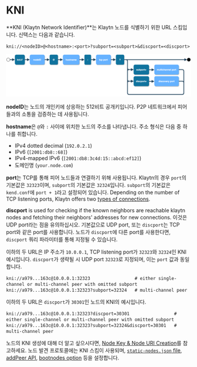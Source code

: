 # KNI <a id="KNI"></a>

**KNI (Klaytn Network Identifier)**는 Klaytn 노드를 식별하기 위한 URL 스킴입니다. 신택스는 다음과 같습니다.
```
kni://<nodeID>@<hostname>:<port>?subport=<subport>&discport=<discport>
```
![KNI scheme](../images/kni_scheme.png)

**nodeID**는 노드의 개인키에 상응하는 512비트 공개키입니다. P2P 네트워크에서 피어들과의 소통을 검증하는 데 사용됩니다.

**hostname**은 `@`와 `:` 사이에 위치한 노드의 주소를 나타냅니다. 주소 형식은 다음 중 하나를 취합니다.
* IPv4 dotted decimal (`192.0.2.1`)
* IPv6 (`[2001:db8::68]`)
* IPv4-mapped IPv6 (`[2001:db8:3c4d:15::abcd:ef12]`)
* 도메인명 (`your.node.com`)

**port**는 TCP를 통해 피어 노드들과 연결하기 위해 사용됩니다. Klaytn의 경우 `port`의 기본값은 `32323`이며, `subport`의 기본값은 `32324`입니다. `subport`의 기본값은 `kend.conf`에 `port + 1`라고 설정되어 있습니다. Depending on the number of TCP listening ports, Klaytn offers two [types of connections](./multiport.md).

**discport** is used for checking if the known neighbors are reachable klaytn nodes and fetching their neighbors' addresses for new connections. 이것은 UDP port라는 점을 유의하십시오. 기본값으로 UDP port, 또는 `discport`는 TCP port와 같은 port를 사용합니다. 노드가 `discport`에 다른 port를 사용한다면, `discport` 쿼리 파라미터를 통해 지정될 수 있습니다.

이하의 두 URL은 IP 주소가 `10.0.0.1`, TCP listening port가 `32323`와 `32324`인 KNI 예시입니다. `discport`가 생략될 시 UDP port `32323`로 지정되며, 이는 `port` 값과 동일합니다.
```
kni://a979...163c@10.0.0.1:32323                 # either single-channel or multi-channel peer with omitted subport
kni://a979...163c@10.0.0.1:32323?subport=32324   # multi-channel peer
```

이하의 두 URL은 `discport`가 `30301`인 노드의 KNI의 예시입니다.
```
kni://a979...163c@10.0.0.1:32323?discport=30301                 # either single-channel or multi-channel peer with omitted subport
kni://a979...163c@10.0.0.1:32323?subport=32324&discport=30301   # multi-channel peer
```

노드의 KNI 생성에 대해 더 알고 싶으시다면, [Node Key & Node URI Creation](../../node/core-cell/installation-guide/before-you-install.md#node-key-node-uri-creation)를 참고하세요. 노드 발견 프로토콜에는 KNI 스킴이 사용되며, [`static-nodes.json` file](../../node/core-cell/installation-guide/proxy-node-setup/configuration.md#install-static-nodes-json), [addPeer API](../../bapp/json-rpc/api-references/admin.md#admin_addpeer), [bootnodes option](../../node/endpoint-node/operation-guide/configuration.md#properties) 등을 설정합니다.
